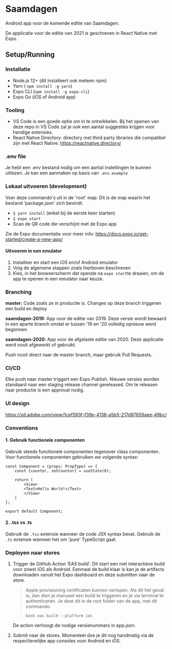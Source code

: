 # Saamdagen

Android app voor de komende editie van Saamdagen.

De applicatie voor de editie van 2021 is geschreven in React Native met Expo.

## Setup/Running

### Installatie

- Node.js 12+ (dit installeert ook meteen npm)
- Yarn ( `npm install -g yarn`)
- Expo CLI (`npm install -g expo-cli`)
- Expo Go (iOS of Android app)

### Tooling

- VS Code is een goede optie om in te ontwikkelen. Bij het openen van deze repo in VS Code zal je ook een aantal suggesties krijgen voor handige extensies.
- React Native Directory: directory met third party libraries die compatibel zijn met React Native. <https://reactnative.directory/>

### .env file
Je hebt een .env bestand nodig om een aantal instellingen te kunnen uitlezen. Je kan een aanmaken op basis van `.env.example`

### Lokaal uitvoeren (development)


Voer deze commando's uit in de 'root' map. Dit is de map waarin het bestand 'package.json' zich bevindt.

- `$ yarn install` (enkel bij de eerste keer starten)
- `$ expo start`
- Scan de QR code die verschijnt met de Expo app

Zie de Expo documentatie voor meer info: <https://docs.expo.io/get-started/create-a-new-app/>

#### Uitvoeren in een emulator

1. Installeer en start een iOS en/of Android emulator
2. Volg de algemene stappen zoals hierboven beschreven
3. Kies, in het browserscherm dat opende na `expo start`te draaien, om de app te openen in een emulator naar keuze.

### Branching

**master:** Code zoals ze in productie is. Changes op deze branch triggeren een build en deploy

**saamdagen-2019:** App voor de editie van 2019. Deze versie wordt bewaard in een aparte branch omdat er tussen '19 en '20 volledig opnieuw werd begonnen.

**saamdagen-2020**: App voor de afgelaste editie van 2020. Deze applicatie werd nooit afgewerkt of gebruikt.

Push nooit direct naar de master branch, maar gebruik Pull Requests.

### CI/CD

Elke push naar master triggert een Expo Publish. Nieuwe versies worden standaard naar een staging release channel gereleased. Om te releasen naar productie is een approval nodig.

### UI design

<https://xd.adobe.com/view/1cef593f-f39e-4138-a5b5-217d87659aee-49bc/>

### Conventions

#### 1. Gebruik functionele componenten

Gebruik steeds functionele componenten tegenover class componenten. Voor functionele componenten gebruiken we volgende syntax:

```JSX
const Component = (props: PropType) => {
    const [counter, setCounter] = useState(0);

    return (
        <View>
        <Text>Hello World!</Text>
        </View>
    )
};

export default Component;
```

#### 2. .tsx vs .ts

Gebruik de `.tsx` extensie wanneer de code JSX syntax bevat. Gebruik de `.ts` extensie wanneer het om 'pure' TypeScript gaat.

### Deployen naar stores

1. Trigger de GitHub Action 'EAS build'. Dit start een niet interactieve build voor zowel iOS als Android. Eenmaal de build klaar is kan je de artifacts downloaden vanuit het Expo dashboard en deze submitten naar de store.

    > Apple provisioning certificaten kunnen verlopen. Als dit het geval is, dan dien je manueel een build te triggeren en je via terminal te authenticeren. Je doet dit in de root folder van de app, met dit commando:

    >``bash
    >eas build --platform ios
    >``

    De action verhoogt de nodige versienummers in app.json.

2. Submit naar de stores. Momenteel doe je dit nog handmatig via de respectievelijke app consoles voor Android en iOS.